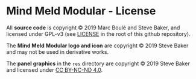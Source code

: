# Mind Meld Modular - License

All **source code** is copyright © 2019 Marc Boulé and Steve Baker, and licensed under GPL-v3 (see [LICENSE](LICENSE) in the root of this github repository).

The **Mind Meld Modular logo and icon** are copyright © 2019 Steve Baker and may not be used in derivative works.

The **panel graphics** in the `res` directory are copyright © 2019 Steve Baker and licensed under [CC BY-NC-ND 4.0](https://creativecommons.org/licenses/by-nc-nd/4.0/).
